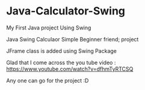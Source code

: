 # Java-Calculator-Swing
My First Java project Using Swing

Java Swing Calculaor Simple Beginner friend; project

JFrame class is added using Swing Package

Glad that I come across the you tube video : https://www.youtube.com/watch?v=dfhmTyRTCSQ

Any one can go for the project :D

